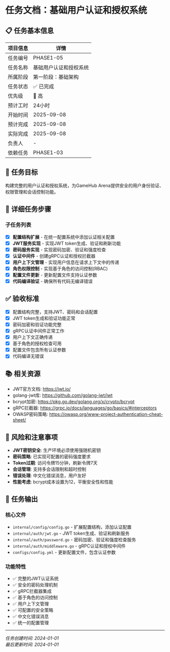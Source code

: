 ﻿# 任务文档：基础用户认证和授权系统

## 📋 任务基本信息

| 项目信息 | 详情 |
|---------|------|
| 任务编号 | PHASE1-05 |
| 任务名称 | 基础用户认证和授权系统 |
| 所属阶段 | 第一阶段：基础架构 |
| 任务状态 | ✅ 已完成 |
| 优先级 | 🔴 高 |
| 预计工时 | 24小时 |
| 开始时间 | 2025-09-08 |
| 预计完成 | 2025-09-08 |
| 实际完成 | 2025-09-08 |
| 负责人 | - |
| 依赖任务 | PHASE1-03 |

## 🎯 任务目标

构建完整的用户认证和授权系统，为GameHub Arena提供安全的用户身份验证、权限管理和会话控制功能。

## 📝 详细任务步骤

### 子任务列表

- [x] **配置结构扩展** - 在统一配置系统中添加认证相关配置
- [x] **JWT服务实现** - 实现JWT token生成、验证和刷新功能
- [x] **密码服务实现** - 实现密码加密、验证和强度检查
- [x] **认证中间件** - 创建gRPC认证和授权拦截器
- [x] **用户上下文管理** - 实现用户信息在请求上下文中的传递
- [x] **角色权限控制** - 实现基于角色的访问控制(RBAC)
- [x] **配置文件更新** - 更新配置文件支持认证参数
- [x] **代码编译验证** - 确保所有代码无编译错误

## ✅ 验收标准

- [x] 配置结构完整，支持JWT、密码和会话配置
- [x] JWT token生成和验证功能正常
- [x] 密码加密和验证功能完整
- [x] gRPC认证中间件正常工作
- [x] 用户上下文正确传递
- [x] 基于角色的授权检查可用
- [x] 配置文件包含所有认证参数
- [x] 代码编译无错误

## 📚 相关资源

- JWT官方文档: https://jwt.io/
- golang-jwt库: https://github.com/golang-jwt/jwt
- bcrypt加密: https://pkg.go.dev/golang.org/x/crypto/bcrypt
- gRPC拦截器: https://grpc.io/docs/languages/go/basics/#interceptors
- OWASP密码策略: https://owasp.org/www-project-authentication-cheat-sheet/

## 🚨 风险和注意事项

- **JWT密钥安全**: 生产环境必须使用强随机密钥
- **密码策略**: 已实现可配置的密码强度要求
- **Token过期**: 访问令牌15分钟，刷新令牌7天
- **会话管理**: 支持多会话限制和超时控制
- **错误处理**: 中文化错误消息，用户友好
- **性能考虑**: bcrypt成本设置为12，平衡安全性和性能

## 📄 任务输出

### 核心文件
- `internal/config/config.go` - 扩展配置结构，添加认证配置
- `internal/auth/jwt.go` - JWT token生成、验证和刷新服务
- `internal/auth/password.go` - 密码加密、验证和强度检查服务
- `internal/auth/middleware.go` - gRPC认证和授权中间件
- `configs/config.yml` - 更新配置文件，包含认证参数

### 功能特性
- ✅ 完整的JWT认证系统
- ✅ 安全的密码处理机制
- ✅ gRPC拦截器集成
- ✅ 基于角色的访问控制
- ✅ 用户上下文管理
- ✅ 可配置的安全策略
- ✅ 中文化错误消息
- ✅ 统一的配置管理

---

*任务创建时间: 2024-01-01*  
*最后更新时间: 2024-01-01*
